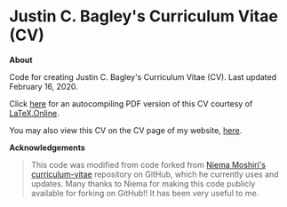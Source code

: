 # Justin C. Bagley's Curriculum Vitae (CV)

**About**

Code for creating Justin C. Bagley's Curriculum Vitae (CV). Last updated February 16, 2020.

Click [here](https://latexonline.cc/compile?git=https://github.com/justincbagley/curriculum-vitae&target=Bagley_CV_nmstyle_Mar7.tex&command=pdflatex) for an autocompiling PDF version of this CV courtesy of <a href="https://latexonline.cc">LaTeX.Online</a>. 

You may also view this CV on the CV page of my website, [here](https://justinbagley.org/pages/cv.html).

**Acknowledgements**

> This code was modified from code forked from <a href="https://niema.net">Niema Moshiri's</a> <a href="https://github.com/niemasd/curriculum-vitae">curriculum-vitae</a> repository on GitHub, which he currently uses and updates. Many thanks to Niema for making this code publicly available for forking on GitHub!! It has been very useful to me.
